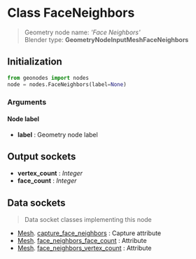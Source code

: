 
# Class FaceNeighbors

> Geometry node name: _'Face Neighbors'_<br>Blender type:  **GeometryNodeInputMeshFaceNeighbors**

## Initialization


```python
from geonodes import nodes
node = nodes.FaceNeighbors(label=None)
```


### Arguments


#### Node label



- **label** : Geometry node label



## Output sockets



- **vertex_count** : _Integer_
- **face_count** : _Integer_



## Data sockets

> Data socket classes implementing this node


- [Mesh](aaa). [capture_face_neighbors](bbb) : Capture attribute
- [Mesh](aaa). [face_neighbors_face_count](bbb) : Attribute
- [Mesh](aaa). [face_neighbors_vertex_count](bbb) : Attribute


